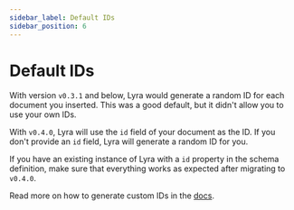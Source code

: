 ```yaml
---
sidebar_label: Default IDs
sidebar_position: 6
---
```


# Default IDs

With version `v0.3.1` and below, Lyra would generate a random ID for each document you inserted. This was a good default, but it didn't allow you to use your own IDs.

With `v0.4.0`, Lyra will use the `id` field of your document as the ID. If you don't provide an `id` field, Lyra will generate a random ID for you.

If you have an existing instance of Lyra with a `id` property in the schema definition, make sure that everything works as expected after migrating to `v0.4.0`.

Read more on how to generate custom IDs in the [docs](/usage/insert-data#custom-document-ids).